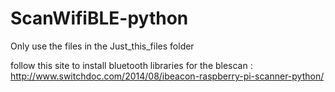 # ScanWifiBLE-python

Only use the files in the Just_this_files folder

follow this site to install bluetooth libraries for the blescan : http://www.switchdoc.com/2014/08/ibeacon-raspberry-pi-scanner-python/
